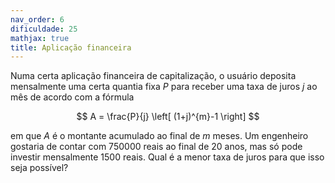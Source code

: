 ```yaml
---
nav_order: 6
dificuldade: 25
mathjax: true
title: Aplicação financeira
---
```


Numa certa aplicação financeira de capitalização, o usuário deposita mensalmente uma certa quantia fixa $P$ para receber uma taxa de juros $j$ ao mês de acordo com a fórmula

$$ A = \frac{P}{j} \left[ (1+j)^{m}-1 \right] $$

em que $A$ é o montante acumulado ao final de $m$ meses. Um engenheiro gostaria de contar com 750000 reais ao final de 20 anos, mas só pode investir mensalmente 1500 reais. Qual é a menor taxa de juros para que isso seja possível?
